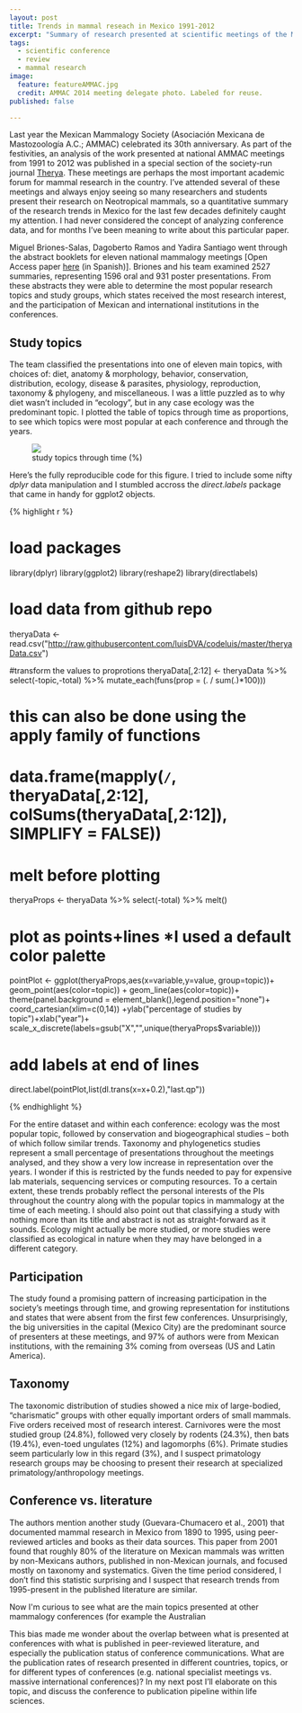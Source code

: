 ```yaml
---
layout: post
title: Trends in mammal reseach in Mexico 1991-2012
excerpt: "Summary of research presented at scientific meetings of the Mexican Mammalogy Society (AMMAC) 1991-2012"
tags: 
  - scientific conference
  - review
  - mammal research
image:
  feature: featureAMMAC.jpg
  credit: AMMAC 2014 meeting delegate photo. Labeled for reuse.
published: false

---
```


Last year the Mexican Mammalogy Society (Asociación Mexicana de Mastozoología A.C.; AMMAC) celebrated its 30th anniversary. As part of the festivities, an analysis of the work presented at national AMMAC meetings from 1991 to 2012 was published in a special section of the society-run journal [Therya](http://www.mastozoologiamexicana.org/therya.php). These meetings are perhaps the most important academic forum for mammal research in the country. I’ve attended several of these meetings and always enjoy seeing so many researchers and students present their research on Neotropical mammals, so a quantitative summary of the research trends in Mexico for the last few decades definitely caught my attention. I had never considered the concept of analyzing conference data, and for months I’ve been meaning to write about this particular paper. 

Miguel Briones-Salas, Dagoberto Ramos and Yadira Santiago went through the abstract booklets for eleven national mammalogy meetings [Open Access paper [here](http://www.revistas-conacyt.unam.mx/therya/index.php/THERYA/article/viewFile/186/pdf_13) (in Spanish)]. Briones and his team examined 2527 summaries, representing 1596 oral and 931 poster presentations. From these abstracts they were able to determine the most popular research topics and study groups, which states received the most research interest, and the participation of Mexican and international institutions in the conferences.

## Study topics

The team classified the presentations into one of eleven main topics, with choices of: diet, anatomy & morphology, behavior, conservation, distribution, ecology, disease & parasites, physiology, reproduction, taxonomy & phylogeny, and miscellaneous. I was a little puzzled as to why diet wasn’t included in “ecology”, but in any case ecology was the predominant topic. I plotted the table of topics through time as proportions, to see which topics were most popular at each conference and through the years. 

<figure>
    <a href="/images/ammacPlt.jpg"><img src="/images/ammacPlt.jpg"></a>
        <figcaption>study topics through time (%) </figcaption>
</figure>

Here’s the fully reproducible code for this figure. I tried to include some nifty _dplyr_ data manipulation and I stumbled accross the _direct.labels_ package that came in handy for ggplot2 objects. 

{% highlight r %}
# load packages
library(dplyr)
library(ggplot2)
library(reshape2)
library(directlabels)

# load data from github repo
theryaData <- read.csv("http://raw.githubusercontent.com/luisDVA/codeluis/master/theryaData.csv")

#transform the values to proprotions
theryaData[,2:12] <- theryaData %>% select(-topic,-total) %>% 
                      mutate_each(funs(prop = (. / sum(.)*100)))

# this can also be done using the apply family of functions
# data.frame(mapply(`/`, theryaData[,2:12], colSums(theryaData[,2:12]), SIMPLIFY = FALSE))

# melt before plotting
theryaProps <- theryaData %>% select(-total) %>% melt()

# plot as points+lines *I used a default color palette 
pointPlot <- ggplot(theryaProps,aes(x=variable,y=value, group=topic))+
                geom_point(aes(color=topic)) + geom_line(aes(color=topic))+
                theme(panel.background = element_blank(),legend.position="none")+
                coord_cartesian(xlim=c(0,14)) +ylab("percentage of studies by topic")+xlab("year")+
                scale_x_discrete(labels=gsub("X","",unique(theryaProps$variable)))

# add labels at end of lines
direct.label(pointPlot,list(dl.trans(x=x+0.2),"last.qp"))

{% endhighlight %}

For the entire dataset and within each conference: ecology was the most popular topic, followed by conservation and biogeographical studies – both of which follow similar trends. Taxonomy and phylogenetics studies represent a small percentage of presentations throughout the meetings analysed, and they show a very low increase in representation over the years. I wonder if this is restricted by the funds needed to pay for expensive lab materials, sequencing services or computing resources. To a certain extent, these trends probably reflect the personal interests of the PIs throughout the country along with the popular topics in mammalogy at the time of each meeting. I should also point out that classifying a study with nothing more than its title and abstract is not as straight-forward as it sounds. Ecology might actually be more studied, or more studies were classified as ecological in nature when they may have belonged in a different category. 

## Participation
The study found a promising pattern of increasing participation in the society’s meetings through time, and growing representation for institutions and states that were absent from the first few conferences. Unsurprisingly, the big universities in the capital (Mexico City) are the predominant source of presenters at these meetings, and 97% of authors were from Mexican institutions, with the remaining 3% coming from overseas (US and Latin America).

## Taxonomy
The taxonomic distribution of studies showed a nice mix of large-bodied, “charismatic” groups with other equally important orders of small mammals. Five orders received most of research interest. Carnivores were the most studied group (24.8%), followed very closely by rodents (24.3%), then bats (19.4%), even-toed ungulates (12%) and lagomorphs (6%). Primate studies seem particularly low in this regard (3%), and I suspect primatology research groups may be choosing to present their research at specialized primatology/anthropology meetings. 

## Conference vs. literature
The authors mention another study (Guevara-Chumacero et al., 2001) that documented mammal research in Mexico from 1890 to 1995, using peer-reviewed articles and books as their data sources. This paper from 2001 found that roughly 80% of the literature on Mexican mammals was written by non-Mexicans authors, published in non-Mexican journals, and focused mostly on taxonomy and systematics.  Given the time period considered, I don’t find this statistic surprising and I suspect that research trends from 1995-present in the published literature are similar.  

Now I'm curious to see what are the main topics presented at other mammalogy conferences (for example the Australian 

This bias made me wonder about the overlap between what is presented at conferences with what is published in peer-reviewed literature, and especially the publication status of conference communications. What are the publication rates of research presented in different countries, topics, or for different types of conferences (e.g. national specialist meetings vs. massive international conferences)? In my next post I’ll elaborate on this topic, and discuss the conference to publication pipeline within life sciences.
